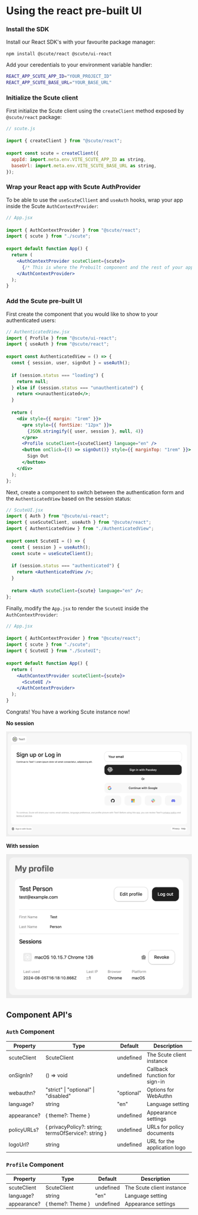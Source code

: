 # Using the react pre-built UI

### Install the SDK

Install our React SDK's with your favourite package manager:

`npm install @scute/react @scute/ui-react`

Add your ceredentials to your environment variable handler:

```sh
REACT_APP_SCUTE_APP_ID="YOUR_PROJECT_ID"
REACT_APP_SCUTE_BASE_URL="YOUR_BASE_URL"
```

### Initialize the Scute client

First initialize the Scute client using the `createClient` method exposed by `@scute/react` package:

```js
// scute.js

import { createClient } from "@scute/react";

export const scute = createClient({
  appId: import.meta.env.VITE_SCUTE_APP_ID as string,
  baseUrl: import.meta.env.VITE_SCUTE_BASE_URL as string,
});
```

### Wrap your React app with Scute AuthProvider

To be able to use the `useScuteCllient` and `useAuth` hooks, wrap your app inside the Scute `AuthContextProvider`:

```jsx
// App.jsx

import { AuthContextProvider } from "@scute/react";
import { scute } from "./scute";

export default function App() {
  return (
    <AuthContextProvider scuteClient={scute}>
      {/* This is where the Prebuilt component and the rest of your application lives */}
    </AuthContextProvider>
  );
}
```

### Add the Scute pre-built UI

First create the component that you would like to show to your authenticated users:

```jsx
// AuthenticatedView.jsx
import { Profile } from "@scute/ui-react";
import { useAuth } from "@scute/react";

export const AuthenticatedView = () => {
  const { session, user, signOut } = useAuth();

  if (session.status === "loading") {
    return null;
  } else if (session.status === "unauthenticated") {
    return <>unauthenticated</>;
  }

  return (
    <div style={{ margin: "1rem" }}>
      <pre style={{ fontSize: "12px" }}>
        {JSON.stringify({ user, session }, null, 4)}
      </pre>
      <Profile scuteClient={scuteClient} language="en" />
      <button onClick={() => signOut()} style={{ marginTop: "1rem" }}>
        Sign Out
      </button>
    </div>
  );
};
```

Next, create a component to switch between the authentication form and the `AuthenticatedView` based on the session status:

```jsx
// ScuteUI.jsx
import { Auth } from "@scute/ui-react";
import { useScuteClient, useAuth } from "@scute/react";
import { AuthenticatedView } from "./AuthenticatedView";

export const ScuteUI = () => {
  const { session } = useAuth();
  const scute = useScuteClient();

  if (session.status === "authenticated") {
    return <AuthenticatedView />;
  }

  return <Auth scuteClient={scute} language="en" />;
};
```

Finally, modify the `App.jsx` to render the `ScuteUI` inside the `AuthContextProvider`:

```jsx
// App.jsx

import { AuthContextProvider } from "@scute/react";
import { scute } from "./scute";
import { ScuteUI } from "./ScuteUI";

export default function App() {
  return (
    <AuthContextProvider scuteClient={scute}>
      <ScuteUI />
    </AuthContextProvider>
  );
}
```

Congrats! You have a working Scute instance now!

**No session**

![Prebuilt UI No session](/assets/no-session.png)

**With session**

![Prebuilt UI with session](/assets/with-session.png)

## Component API's

### `Auth` Component

| Property    | Type                                                | Default    | Description                   |
| ----------- | --------------------------------------------------- | ---------- | ----------------------------- |
| scuteClient | ScuteClient                                         | undefined  | The Scute client instance     |
| onSignIn?   | () => void                                          | undefined  | Callback function for sign-in |
| webauthn?   | "strict" &#124; "optional" &#124; "disabled"        | "optional" | Options for WebAuthn          |
| language?   | string                                              | "en"       | Language setting              |
| appearance? | { theme?: Theme }                                   | undefined  | Appearance settings           |
| policyURLs? | { privacyPolicy?: string; termsOfService?: string } | undefined  | URLs for policy documents     |
| logoUrl?    | string                                              | undefined  | URL for the application logo  |

### `Profile` Component

| Property    | Type              | Default   | Description               |
| ----------- | ----------------- | --------- | ------------------------- |
| scuteClient | ScuteClient       | undefined | The Scute client instance |
| language?   | string            | "en"      | Language setting          |
| appearance? | { theme?: Theme } | undefined | Appearance settings       |
